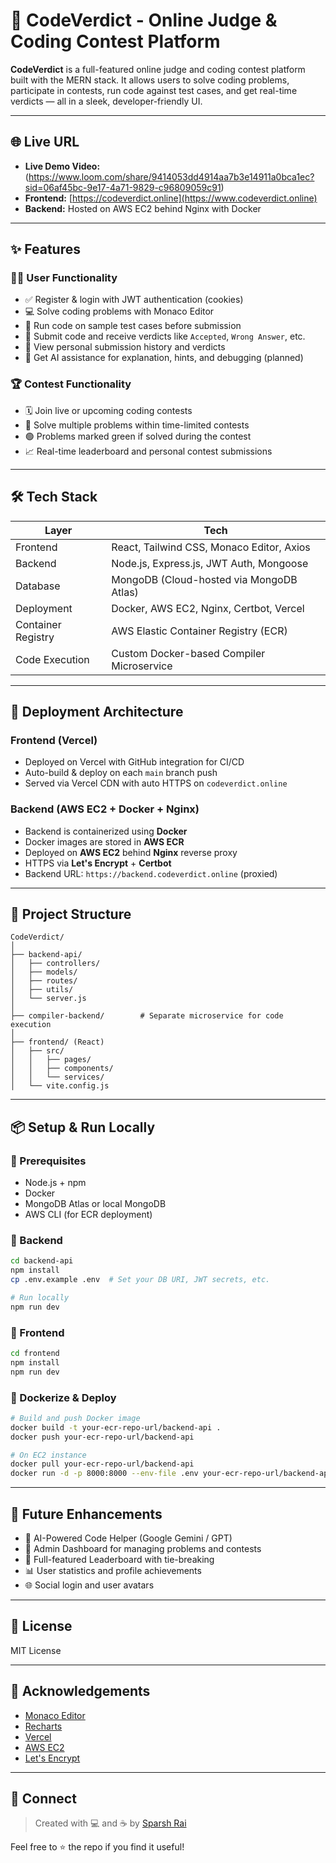 # 🚀 CodeVerdict - Online Judge & Coding Contest Platform

**CodeVerdict** is a full-featured online judge and coding contest platform built with the MERN stack. It allows users to solve coding problems, participate in contests, run code against test cases, and get real-time verdicts — all in a sleek, developer-friendly UI.

---

## 🌐 Live URL

* **Live Demo Video:** (https://www.loom.com/share/9414053dd4914aa7b3e14911a0bca1ec?sid=06af45bc-9e17-4a71-9829-c96809059c91)
* **Frontend:** [https://codeverdict.online](https://www.codeverdict.online)
* **Backend:** Hosted on AWS EC2 behind Nginx with Docker

---

## ✨ Features

### 🧑‍💻 User Functionality

* ✅ Register & login with JWT authentication (cookies)
* 💻 Solve coding problems with Monaco Editor
* 🧪 Run code on sample test cases before submission
* 🚀 Submit code and receive verdicts like `Accepted`, `Wrong Answer`, etc.
* 📜 View personal submission history and verdicts
* 🧠 Get AI assistance for explanation, hints, and debugging (planned)

### 🏆 Contest Functionality

* 🗓️ Join live or upcoming coding contests
* 🧩 Solve multiple problems within time-limited contests
* 🟢 Problems marked green if solved during the contest
* 📈 Real-time leaderboard and personal contest submissions

---

## 🛠️ Tech Stack

| Layer              | Tech                                      |
| ------------------ | ----------------------------------------- |
| Frontend           | React, Tailwind CSS, Monaco Editor, Axios |
| Backend            | Node.js, Express.js, JWT Auth, Mongoose   |
| Database           | MongoDB (Cloud-hosted via MongoDB Atlas)  |
| Deployment         | Docker, AWS EC2, Nginx, Certbot, Vercel   |
| Container Registry | AWS Elastic Container Registry (ECR)      |
| Code Execution     | Custom Docker-based Compiler Microservice |

---

## 🚀 Deployment Architecture

### Frontend (Vercel)

* Deployed on Vercel with GitHub integration for CI/CD
* Auto-build & deploy on each `main` branch push
* Served via Vercel CDN with auto HTTPS on `codeverdict.online`

### Backend (AWS EC2 + Docker + Nginx)

* Backend is containerized using **Docker**
* Docker images are stored in **AWS ECR**
* Deployed on **AWS EC2** behind **Nginx** reverse proxy
* HTTPS via **Let's Encrypt** + **Certbot**
* Backend URL: `https://backend.codeverdict.online` (proxied)

---

## 📁 Project Structure

```
CodeVerdict/
│
├── backend-api/
│   ├── controllers/
│   ├── models/
│   ├── routes/
│   ├── utils/
│   └── server.js
│
├── compiler-backend/        # Separate microservice for code execution
│
├── frontend/ (React)
│   ├── src/
│   │   ├── pages/
│   │   ├── components/
│   │   └── services/
│   └── vite.config.js
```

---

## 📦 Setup & Run Locally

### 🔐 Prerequisites

* Node.js + npm
* Docker
* MongoDB Atlas or local MongoDB
* AWS CLI (for ECR deployment)

### 🔧 Backend

```bash
cd backend-api
npm install
cp .env.example .env  # Set your DB URI, JWT secrets, etc.

# Run locally
npm run dev
```

### 🔧 Frontend

```bash
cd frontend
npm install
npm run dev
```

### 🐳 Dockerize & Deploy

```bash
# Build and push Docker image
docker build -t your-ecr-repo-url/backend-api .
docker push your-ecr-repo-url/backend-api

# On EC2 instance
docker pull your-ecr-repo-url/backend-api
docker run -d -p 8000:8000 --env-file .env your-ecr-repo-url/backend-api
```

---

## 🚪 Future Enhancements

* 🧠 AI-Powered Code Helper (Google Gemini / GPT)
* 👥 Admin Dashboard for managing problems and contests
* 🏁 Full-featured Leaderboard with tie-breaking
* 📊 User statistics and profile achievements
* 🌐 Social login and user avatars

---

## 📄 License

MIT License

---

## 🙌 Acknowledgements

* [Monaco Editor](https://microsoft.github.io/monaco-editor/)
* [Recharts](https://recharts.org/)
* [Vercel](https://vercel.com/)
* [AWS EC2](https://aws.amazon.com/ec2/)
* [Let's Encrypt](https://letsencrypt.org/)

---

## 🤝 Connect

> Created with 💻 and ☕ by [Sparsh Rai](https://github.com/sparsh-rai)

Feel free to ⭐️ the repo if you find it useful!


